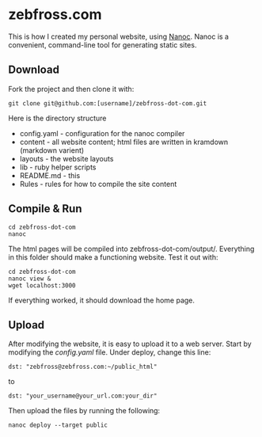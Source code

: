 zebfross.com
===============

This is how I created my personal website, using [Nanoc](http://nanoc.stoneship.org/).  Nanoc is a convenient, command-line tool for generating static sites.

Download
--------------

Fork the project and then clone it with:

	git clone git@github.com:[username]/zebfross-dot-com.git

Here is the directory structure

* config.yaml - configuration for the nanoc compiler
* content - all website content; html files are written in kramdown (markdown varient)
* layouts - the website layouts
* lib - ruby helper scripts
* README.md - this
* Rules - rules for how to compile the site content

Compile & Run
--------------

	cd zebfross-dot-com
	nanoc

The html pages will be compiled into zebfross-dot-com/output/.  Everything in this folder should make a functioning website.  Test it out with:

	cd zebfross-dot-com
	nanoc view &
	wget localhost:3000

If everything worked, it should download the home page.

Upload
--------------

After modifying the website, it is easy to upload it to a web server.  Start by modifying the _config.yaml_ file.  Under deploy, change this line:

	dst: "zebfross@zebfross.com:~/public_html"

to

	dst: "your_username@your_url.com:your_dir"

Then upload the files by running the following:

	nanoc deploy --target public

